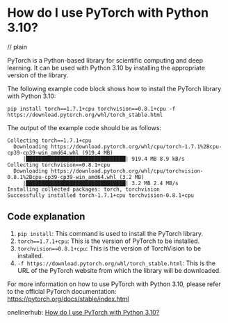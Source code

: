 # How do I use PyTorch with Python 3.10?
// plain

PyTorch is a Python-based library for scientific computing and deep learning. It can be used with Python 3.10 by installing the appropriate version of the library.

The following example code block shows how to install the PyTorch library with Python 3.10:

```
pip install torch==1.7.1+cpu torchvision==0.8.1+cpu -f https://download.pytorch.org/whl/torch_stable.html
```

The output of the example code should be as follows:

```
Collecting torch==1.7.1+cpu
  Downloading https://download.pytorch.org/whl/cpu/torch-1.7.1%2Bcpu-cp39-cp39-win_amd64.whl (919.4 MB)
     |████████████████████████████████| 919.4 MB 8.9 kB/s
Collecting torchvision==0.8.1+cpu
  Downloading https://download.pytorch.org/whl/cpu/torchvision-0.8.1%2Bcpu-cp39-cp39-win_amd64.whl (3.2 MB)
     |████████████████████████████████| 3.2 MB 2.4 MB/s
Installing collected packages: torch, torchvision
Successfully installed torch-1.7.1+cpu torchvision-0.8.1+cpu
```

## Code explanation


1. `pip install`: This command is used to install the PyTorch library.
2. `torch==1.7.1+cpu`: This is the version of PyTorch to be installed.
3. `torchvision==0.8.1+cpu`: This is the version of TorchVision to be installed.
4. `-f https://download.pytorch.org/whl/torch_stable.html`: This is the URL of the PyTorch website from which the library will be downloaded.

For more information on how to use PyTorch with Python 3.10, please refer to the official PyTorch documentation: https://pytorch.org/docs/stable/index.html

onelinerhub: [How do I use PyTorch with Python 3.10?](https://onelinerhub.com/python-pytorch/how-do-i-use-pytorch-with-python-----)